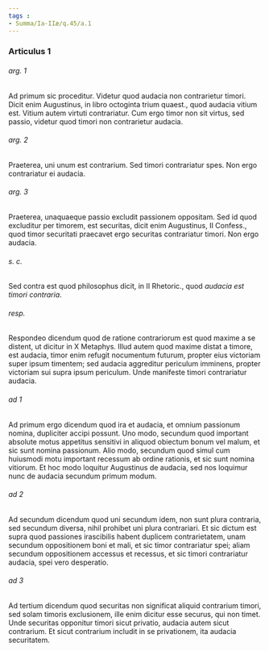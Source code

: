 ```yaml
---
tags : 
- Summa/Ia-IIæ/q.45/a.1
---
```


### Articulus 1

###### arg. 1
Ad primum sic proceditur. Videtur quod audacia non contrarietur timori. Dicit enim Augustinus, in libro octoginta trium quaest., quod audacia vitium est. Vitium autem virtuti contrariatur. Cum ergo timor non sit virtus, sed passio, videtur quod timori non contrarietur audacia.

###### arg. 2
Praeterea, uni unum est contrarium. Sed timori contrariatur spes. Non ergo contrariatur ei audacia.

###### arg. 3
Praeterea, unaquaeque passio excludit passionem oppositam. Sed id quod excluditur per timorem, est securitas, dicit enim Augustinus, II Confess., quod timor securitati praecavet ergo securitas contrariatur timori. Non ergo audacia.

###### s. c.
Sed contra est quod philosophus dicit, in II Rhetoric., quod *audacia est timori contraria*.

###### resp.
Respondeo dicendum quod de ratione contrariorum est quod maxime a se distent, ut dicitur in X Metaphys. Illud autem quod maxime distat a timore, est audacia, timor enim refugit nocumentum futurum, propter eius victoriam super ipsum timentem; sed audacia aggreditur periculum imminens, propter victoriam sui supra ipsum periculum. Unde manifeste timori contrariatur audacia.

###### ad 1
Ad primum ergo dicendum quod ira et audacia, et omnium passionum nomina, dupliciter accipi possunt. Uno modo, secundum quod important absolute motus appetitus sensitivi in aliquod obiectum bonum vel malum, et sic sunt nomina passionum. Alio modo, secundum quod simul cum huiusmodi motu important recessum ab ordine rationis, et sic sunt nomina vitiorum. Et hoc modo loquitur Augustinus de audacia, sed nos loquimur nunc de audacia secundum primum modum.

###### ad 2
Ad secundum dicendum quod uni secundum idem, non sunt plura contraria, sed secundum diversa, nihil prohibet uni plura contrariari. Et sic dictum est supra quod passiones irascibilis habent duplicem contrarietatem, unam secundum oppositionem boni et mali, et sic timor contrariatur spei; aliam secundum oppositionem accessus et recessus, et sic timori contrariatur audacia, spei vero desperatio.

###### ad 3
Ad tertium dicendum quod securitas non significat aliquid contrarium timori, sed solam timoris exclusionem, ille enim dicitur esse securus, qui non timet. Unde securitas opponitur timori sicut privatio, audacia autem sicut contrarium. Et sicut contrarium includit in se privationem, ita audacia securitatem.

